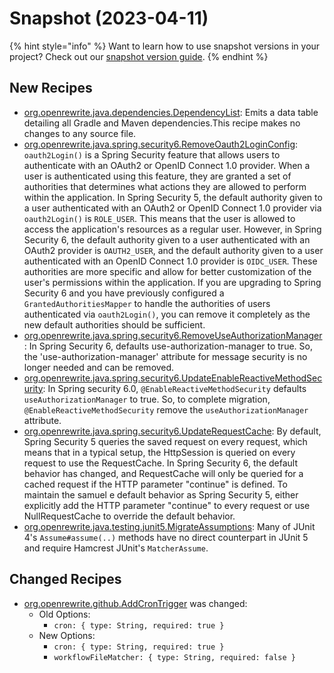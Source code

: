 # Snapshot (2023-04-11)

{% hint style="info" %}
Want to learn how to use snapshot versions in your project? Check out our [snapshot version guide](/reference/snapshot-instructions.md).
{% endhint %}

## New Recipes
* [org.openrewrite.java.dependencies.DependencyList](https://docs.openrewrite.org/reference/recipes/java/dependencies/dependencylist): Emits a data table detailing all Gradle and Maven dependencies.This recipe makes no changes to any source file. 
* [org.openrewrite.java.spring.security6.RemoveOauth2LoginConfig](https://docs.openrewrite.org/reference/recipes/java/spring/security6/removeoauth2loginconfig): `oauth2Login()` is a Spring Security feature that allows users to authenticate with an OAuth2 or OpenID Connect 1.0 provider. When a user is authenticated using this feature, they are granted a set of authorities that determines what actions they are allowed to perform within the application. In Spring Security 5, the default authority given to a user authenticated with an OAuth2 or OpenID Connect 1.0 provider via `oauth2Login()` is `ROLE_USER`. This means that the user is allowed to access the application's resources as a regular user. However, in Spring Security 6, the default authority given to a user authenticated with an OAuth2 provider is `OAUTH2_USER`, and the default authority given to a user authenticated with an OpenID Connect 1.0 provider is `OIDC_USER`. These authorities are more specific and allow for better customization of the user's permissions within the application. If you are upgrading to Spring Security 6 and you have previously configured a `GrantedAuthoritiesMapper` to handle the authorities of users authenticated via `oauth2Login()`, you can remove it completely as the new default authorities should be sufficient. 
* [org.openrewrite.java.spring.security6.RemoveUseAuthorizationManager](https://docs.openrewrite.org/reference/recipes/java/spring/security6/removeuseauthorizationmanager): In Spring Security 6, <websocket-message-broker> defaults use-authorization-manager to true.  So, the 'use-authorization-manager' attribute for message security is no longer needed and can be removed. 
* [org.openrewrite.java.spring.security6.UpdateEnableReactiveMethodSecurity](https://docs.openrewrite.org/reference/recipes/java/spring/security6/updateenablereactivemethodsecurity): In Spring security 6.0, `@EnableReactiveMethodSecurity` defaults `useAuthorizationManager` to true. So, to complete migration, `@EnableReactiveMethodSecurity` remove the `useAuthorizationManager` attribute. 
* [org.openrewrite.java.spring.security6.UpdateRequestCache](https://docs.openrewrite.org/reference/recipes/java/spring/security6/updaterequestcache): By default, Spring Security 5 queries the saved request on every request, which means that in a typical setup, the HttpSession is queried on every request to use the RequestCache. In Spring Security 6, the default behavior has changed, and RequestCache will only be queried for a cached request if the HTTP parameter "continue" is defined. To maintain the samuel e default behavior as Spring Security 5, either explicitly add the HTTP parameter "continue" to every request or use NullRequestCache to override the default behavior. 
* [org.openrewrite.java.testing.junit5.MigrateAssumptions](https://docs.openrewrite.org/reference/recipes/java/testing/junit5/migrateassumptions): Many of JUnit 4's `Assume#assume(..)` methods have no direct counterpart in JUnit 5 and require Hamcrest JUnit's `MatcherAssume`. 

## Changed Recipes
* [org.openrewrite.github.AddCronTrigger](https://docs.openrewrite.org/reference/recipes/github/addcrontrigger) was changed:
  * Old Options:
    * `cron: { type: String, required: true }`
  * New Options:
    * `cron: { type: String, required: true }`
    * `workflowFileMatcher: { type: String, required: false }`